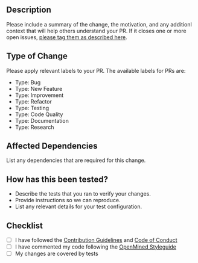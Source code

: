 ## Description
Please include a summary of the change, the motivation, and any additionl context that will help others understand your PR. If it closes one or more open issues, [please tag them as described here](https://help.github.com/en/github/managing-your-work-on-github/linking-a-pull-request-to-an-issue#linking-a-pull-request-to-an-issue-using-a-keyword).

## Type of Change
Please apply relevant labels to your PR. The available labels for PRs are:

- Type: Bug
- Type: New Feature
- Type: Improvement
- Type: Refactor
- Type: Testing
- Type: Code Quality
- Type: Documentation
- Type: Research

## Affected Dependencies
List any dependencies that are required for this change.

## How has this been tested?
- Describe the tests that you ran to verify your changes.
- Provide instructions so we can reproduce.
- List any relevant details for your test configuration.

## Checklist
- [ ] I have followed the [Contribution Guidelines](https://github.com/OpenMined/.github/blob/master/CONTRIBUTING.md) and [Code of Conduct](https://github.com/OpenMined/.github/blob/master/CODE_OF_CONDUCT.md)
- [ ] I have commented my code following the [OpenMined Styleguide](https://github.com/OpenMined/.github/blob/master/STYLEGUIDE.md)
- [ ] My changes are covered by tests
